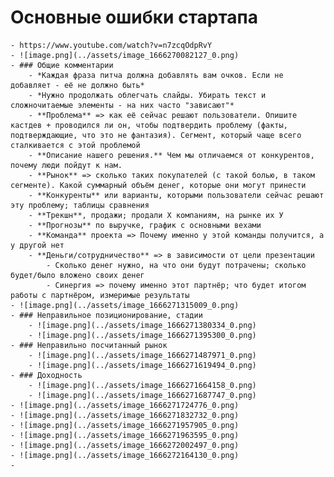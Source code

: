 # Основные ошибки стартапа
	- https://www.youtube.com/watch?v=n7zcqOdpRvY
	- ![image.png](../assets/image_1666270082127_0.png)
	- ### Общие комментарии
		- *Каждая фраза питча должна добавлять вам очков. Если не добавляет - её не должно быть*
		- *Нужно продолжать облегчать слайды. Убирать текст и сложночитаемые элементы - на них часто "зависают"*
		- **Проблема** => как её сейчас решают пользователи. Опишите кастдев + проводился ли он, чтобы подтвердить проблему (факты, подтверждающие, что это не фантазия). Сегмент, который чаще всего сталкивается с этой проблемой
		- **Описание нашего решения.** Чем мы отличаемся от конкурентов, почему люди пойдут к нам.
		- **Рынок** => сколько таких покупателей (с такой болью, в таком сегменте). Какой суммарный объём денег, которые они могут принести
		- **Конкуренты** или варианты, которыми пользователи сейчас решают эту проблему; таблицы сравнения
		- **Трекшн**, продажи; продали Х компаниям, на рынке их У
		- **Прогнозы** по выручке, график с основными вехами
		- **Команда** проекта => Почему именно у этой команды получится, а у другой нет
		- **Деньги/сотрудничество** => в зависимости от цели презентации
			- Сколько денег нужно, на что они будут потрачены; сколько будет/было вложено своих денег
			- Синергия => почему именно этот партнёр; что будет итогом работы с партнёром, измеримые результаты
	- ![image.png](../assets/image_1666271315009_0.png)
	- ### Неправильное позиционирование, стадии
		- ![image.png](../assets/image_1666271380334_0.png)
		- ![image.png](../assets/image_1666271395300_0.png)
	- ### Неправильно посчитанный рынок
		- ![image.png](../assets/image_1666271487971_0.png)
		- ![image.png](../assets/image_1666271619494_0.png)
	- ### Доходность
		- ![image.png](../assets/image_1666271664158_0.png)
		- ![image.png](../assets/image_1666271687747_0.png)
	- ![image.png](../assets/image_1666271724776_0.png)
	- ![image.png](../assets/image_1666271832732_0.png)
	- ![image.png](../assets/image_1666271957905_0.png)
	- ![image.png](../assets/image_1666271963595_0.png)
	- ![image.png](../assets/image_1666272002497_0.png)
	- ![image.png](../assets/image_1666272164130_0.png)
	-